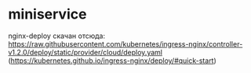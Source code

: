 # miniservice
nginx-deploy скачан отсюда: https://raw.githubusercontent.com/kubernetes/ingress-nginx/controller-v1.2.0/deploy/static/provider/cloud/deploy.yaml (https://kubernetes.github.io/ingress-nginx/deploy/#quick-start)
